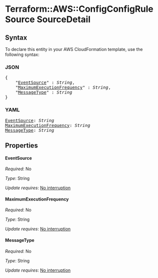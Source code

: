# Terraform::AWS::ConfigConfigRule Source SourceDetail

## Syntax

To declare this entity in your AWS CloudFormation template, use the following syntax:

### JSON

<pre>
{
    "<a href="#eventsource" title="EventSource">EventSource</a>" : <i>String</i>,
    "<a href="#maximumexecutionfrequency" title="MaximumExecutionFrequency">MaximumExecutionFrequency</a>" : <i>String</i>,
    "<a href="#messagetype" title="MessageType">MessageType</a>" : <i>String</i>
}
</pre>

### YAML

<pre>
<a href="#eventsource" title="EventSource">EventSource</a>: <i>String</i>
<a href="#maximumexecutionfrequency" title="MaximumExecutionFrequency">MaximumExecutionFrequency</a>: <i>String</i>
<a href="#messagetype" title="MessageType">MessageType</a>: <i>String</i>
</pre>

## Properties

#### EventSource

_Required_: No

_Type_: String

_Update requires_: [No interruption](https://docs.aws.amazon.com/AWSCloudFormation/latest/UserGuide/using-cfn-updating-stacks-update-behaviors.html#update-no-interrupt)

#### MaximumExecutionFrequency

_Required_: No

_Type_: String

_Update requires_: [No interruption](https://docs.aws.amazon.com/AWSCloudFormation/latest/UserGuide/using-cfn-updating-stacks-update-behaviors.html#update-no-interrupt)

#### MessageType

_Required_: No

_Type_: String

_Update requires_: [No interruption](https://docs.aws.amazon.com/AWSCloudFormation/latest/UserGuide/using-cfn-updating-stacks-update-behaviors.html#update-no-interrupt)

